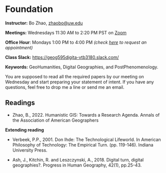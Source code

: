 # Foundation

**Instructor:** Bo Zhao, zhaobo@uw.edu

**Meetings:**  Wednesdays 11:30 AM to 2:20 PM PST on [Zoom](https://washington.zoom.us/j/98010412438)

**Office Hour**: Mondays 1:00 PM to 4:00 PM *(check [here](https://calendar.google.com/calendar/u/0/selfsched?sstoken=UUZvU2gxXzVlZnZpfGRlZmF1bHR8NzM4ODA5MzUyNjAxZDU2Y2ViNTZiMzk2ZmM0N2VmNzI) to request an appointment)*

**Class Slack:** https://geog595digita-vtb3180.slack.com/

**Keywords:** GeoHumanities, Digital Geographies, and PostPhenomenology.

 You are supposed to read all the required papers by our meeting on Wednesday and start preparing your statement of intent. If you have any questions, feel free to drop me a line or send me an email.

## Readings

* Zhao, B., 2022. Humanistic GIS: Towards a Research Agenda.  Annals of the Association of American Geographers


**Extending reading**


* Verbeek, P.P., 2001. Don Ihde: The Technological Lifeworld. In American Philosophy of Technology: The Empirical Turn. (pp. 119-146). Indiana University Press.

* Ash, J., Kitchin, R. and Leszczynski, A., 2018. Digital turn, digital geographies?. Progress in Human Geography, 42(1), pp.25-43.
